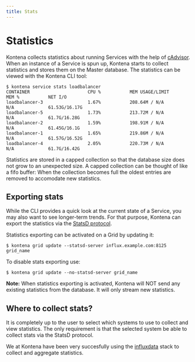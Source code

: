 ```yaml
---
title: Stats
---
```

# Statistics

Kontena collects statistics about running Services with the help of [cAdvisor](https://github.com/google/cadvisor). When an instance of a Service is spun up, Kontena starts to collect statistics and stores them on the Master database. The statistics can be viewed with the Kontena CLI tool:

```
$ kontena service stats loadbalancer
CONTAINER                      CPU %           MEM USAGE/LIMIT      MEM %           NET I/O
loadbalancer-3                 1.67%           208.64M / N/A        N/A             61.53G/16.17G
loadbalancer-5                 1.73%           213.72M / N/A        N/A             61.7G/16.28G
loadbalancer-2                 1.59%           198.91M / N/A        N/A             61.45G/16.1G
loadbalancer-1                 1.65%           219.86M / N/A        N/A             61.57G/16.52G
loadbalancer-4                 2.05%           220.73M / N/A        N/A             61.7G/16.42G
```

Statistics are stored in a capped collection so that the database size does not grow to an unexpected size. A capped collection can be thought of like a fifo buffer: When the collection becomes full the oldest entries are removed to accomodate new statistics.

## Exporting stats

While the CLI provides a quick look at the current state of a Service, you may also want to see longer-term trends. For that purpose, Kontena can export the statistics via the [StatsD protocol](https://github.com/b/statsd_spec).

Statistics exporting can be activated on a Grid by updating it:

```
$ kontena grid update --statsd-server influx.example.com:8125 grid_name
```

To disable stats exporting use:

```
$ kontena grid update --no-statsd-server grid_name
```


**Note:** When statistics exporting is activated, Kontena will NOT send any existing statistics from the database. It will only stream new statistics.

## Where to collect stats?

It is completely up to the user to select which systems to use to collect and view statistics. The only requirement is that the selected system be able to collect stats via the StatsD protocol.

We at Kontena have been very succesfully using the [influxdata](https://influxdata.com/) stack to collect and aggregate statistics.
